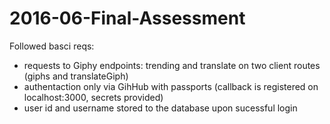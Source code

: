 # 2016-06-Final-Assessment

Followed basci reqs:
* requests to Giphy endpoints: trending and translate on two client routes (giphs and translateGiph)
* authentaction only via GihHub with passports (callback is registered on localhost:3000, secrets provided)
* user id and username stored to the database upon sucessful login
